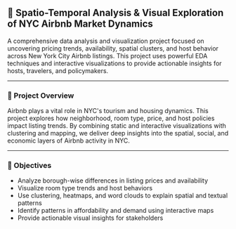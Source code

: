 ## 🗽 Spatio-Temporal Analysis & Visual Exploration of NYC Airbnb Market Dynamics

A comprehensive data analysis and visualization project focused on uncovering pricing trends, availability, spatial clusters, and host behavior across New York City Airbnb listings. This project uses powerful EDA techniques and interactive visualizations to provide actionable insights for hosts, travelers, and policymakers.

---
 
### 📌 Project Overview

Airbnb plays a vital role in NYC's tourism and housing dynamics. This project explores how neighborhood, room type, price, and host policies impact listing trends. By combining static and interactive visualizations with clustering and mapping, we deliver deep insights into the spatial, social, and economic layers of Airbnb activity in NYC.

---

### 🎯 Objectives

- Analyze borough-wise differences in listing prices and availability
- Visualize room type trends and host behaviors
- Use clustering, heatmaps, and word clouds to explain spatial and textual patterns
- Identify patterns in affordability and demand using interactive maps
- Provide actionable visual insights for stakeholders
